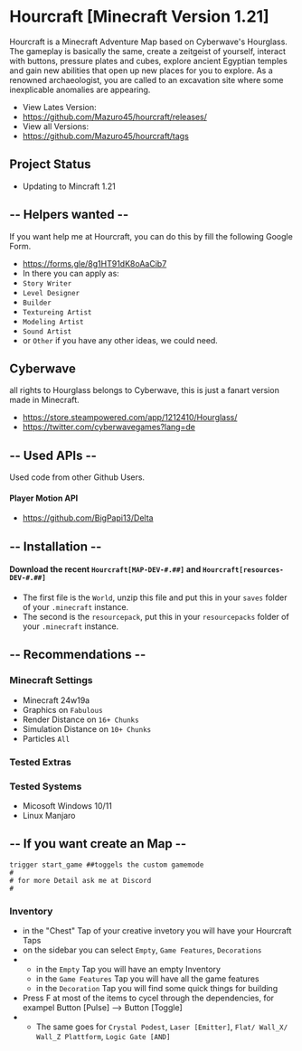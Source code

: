 # Hourcraft [Minecraft Version 1.21] 
Hourcraft is a Minecraft Adventure Map based on Cyberwave's Hourglass. The gameplay is basically the same, create a zeitgeist of yourself, interact with buttons, pressure plates and cubes, explore ancient Egyptian temples and gain new abilities that open up new places for you to explore. As a renowned archaeologist, you are called to an excavation site where some inexplicable anomalies are appearing.
>
- View Lates Version:
- https://github.com/Mazuro45/hourcraft/releases/
- View all Versions:
- https://github.com/Mazuro45/hourcraft/tags
>
## Project Status
- Updating to Mincraft 1.21
>
>  
## -- Helpers wanted --
If you want help me at Hourcraft, you can do this by fill the following Google Form. 
- https://forms.gle/8g1HT91dK8oAaCib7
- In there you can apply as:
- `Story Writer`
- `Level Designer`
- `Builder`
- `Textureing Artist`
- `Modeling Artist`
- `Sound Artist`
- or `Other` if you have any other ideas, we could need.
>
## Cyberwave
all rights to Hourglass belongs to Cyberwave, this is just a fanart version made in Minecraft.
- https://store.steampowered.com/app/1212410/Hourglass/
- https://twitter.com/cyberwavegames?lang=de
>
## -- Used APIs --
Used code from other Github Users.
>
#### Player Motion API
- https://github.com/BigPapi13/Delta
>
## -- Installation --
#### Download the recent `Hourcraft[MAP-DEV-#.##]` and `Hourcraft[resources-DEV-#.##]` 
>
- The first file is the `World`, unzip this file and put this in your `saves` folder of your `.minecraft` instance.
- The second is the `resourcepack`, put this in your `resourcepacks` folder of your `.minecraft` instance.
>
## -- Recommendations --
### Minecraft Settings
- Minecraft 24w19a
- Graphics on `Fabulous`
- Render Distance on `16+ Chunks`
- Simulation Distance on `10+ Chunks`
- Particles `All`
  
### Tested Extras

### Tested Systems
- Micosoft Windows 10/11
- Linux Manjaro

## -- If you want create an Map --
```mcfunction
trigger start_game ##toggels the custom gamemode
#
# for more Detail ask me at Discord 
#
```
### Inventory
- in the "Chest" Tap of your creative invetory you will have your Hourcraft Taps
- on the sidebar you can select `Empty`, `Game Features`, `Decorations`
- - in the `Empty` Tap you will have an empty Inventory
  - in the `Game Features` Tap you will have all the game features
  - in the `Decoration` Tap you will find some quick things for building
- Press F at most of the items to cycel through the dependencies, for exampel Button [Pulse] --> Button [Toggle]
- - The same goes for `Crystal Podest`, `Laser [Emitter]`, `Flat/ Wall_X/ Wall_Z Plattform`, `Logic Gate [AND]`
